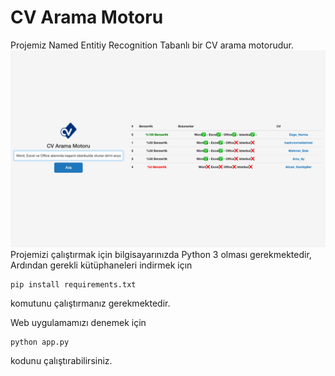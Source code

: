 # CV Arama Motoru
Projemiz Named Entitiy Recognition Tabanlı bir CV arama motorudur.
![CV Arama Motoru](demo.png)
Projemizi çalıştırmak için bilgisayarınızda Python 3 olması gerekmektedir, Ardından gerekli kütüphaneleri indirmek içın

    pip install requirements.txt
komutunu çalıştırmanız gerekmektedir.

Web uygulamamızı denemek için

    python app.py
kodunu çalıştırabilirsiniz.

